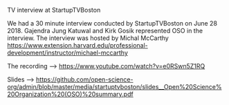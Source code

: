 TV interview at StartupTVBoston

We had a 30 minute interview conducted by StartupTVBoston on June 28 2018. Gajendra Jung Katuwal and Kirk Gosik represented OSO in the interview. The interview was hosted by Michal McCarthy https://www.extension.harvard.edu/professional-development/instructor/michael-mccarthy

The recording --> https://www.youtube.com/watch?v=e0RSwn5Z1RQ

Slides --> https://github.com/open-science-org/admin/blob/master/media/startuptvboston/slides__Open%20Science%20Organization%20(OSO)%20summary.pdf
